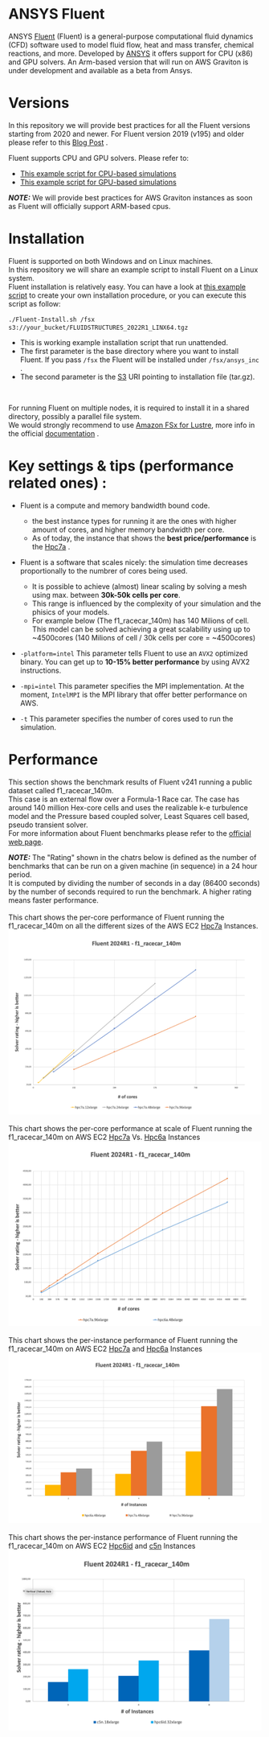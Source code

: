 # ANSYS Fluent

ANSYS [Fluent](https://www.ansys.com/products/fluids/ansys-fluent) (Fluent) is a general-purpose computational fluid dynamics (CFD) software used to model fluid flow, heat and mass transfer, chemical reactions, and more. 
Developed by [ANSYS](https://www.ansys.com/) it offers support for CPU (x86) and GPU solvers. An Arm-based version that will run on AWS Graviton is under development and available as a beta from Ansys.

# Versions

In this repository we will provide best practices for all the Fluent versions starting from 2020 and newer.
For Fluent version 2019 (v195) and older please refer to this [Blog Post](https://aws.amazon.com/it/blogs/compute/running-ansys-fluent-on-amazon-ec2-c5n-with-elastic-fabric-adapter-efa/) .

Fluent supports CPU and GPU solvers. Please refer to:
  * [This example script for CPU-based simulations](https://github.com/aws-samples/hpc-applications/blob/main/apps/Fluent/x86/Fluent.sbatch)
  * [This example script for GPU-based simulations](https://github.com/aws-samples/hpc-applications/blob/main/apps/Fluent/gpu/Fluent-GPU.sbatch)

**_NOTE:_**  We will provide best practices for AWS Graviton instances as soon as Fluent will officially support ARM-based cpus.


# Installation

Fluent is supported on both Windows and on Linux machines.<br>
In this repository we will share an example script to install Fluent on a Linux system.<br>
Fluent installation is relatively easy. You can have a look at [this example script](https://github.com/aws-samples/hpc-applications/blob/main/apps/Fluent/Fluent-Install.sh) to create your own installation procedure, or you can execute this script as follow:

```
./Fluent-Install.sh /fsx s3://your_bucket/FLUIDSTRUCTURES_2022R1_LINX64.tgz
```

  * This is working example installation script that run unattended.
  * The first parameter is the base directory where you want to install Fluent. If you pass `/fsx` the Fluent will be installed under `/fsx/ansys_inc` .
  * The second parameter is the [S3](https://aws.amazon.com/pm/serv-s3/) URI pointing to installation file (tar.gz).

<br>

For running Fluent on multiple nodes, it is required to install it in a shared directory, possibly a parallel file system.<br>
We would strongly recommend to use [Amazon FSx for Lustre](https://aws.amazon.com/fsx/lustre/), more info in the official [documentation](https://docs.aws.amazon.com/fsx/latest/LustreGuide/what-is.html) .

# Key settings & tips (performance related ones) :

  * Fluent is a compute and memory bandwidth bound code. 
    * the best instance types for running it are the ones with higher amount of cores, and higher memory bandwidth per core.
    * As of today, the instance that shows the **best price/performance** is the [Hpc7a](https://aws.amazon.com/ec2/instance-types/hpc7a/) .
  * Fluent is a software that scales nicely: the simulation time decreases proportionally to the numbrer of cores being used.
    * It is possible to achieve (almost) linear scaling by solving a mesh using max. between **30k-50k cells per core**.
    * This range is influenced by the complexity of your simulation and the phisics of your models. 
    * For example below (The f1_racecar_140m) has 140 Milions of cell. This model can be solved achieving a great scalability using up to ~4500cores (140 Milions of cell / 30k cells per core = ~4500cores)

  * `-platform=intel` This parameter tells Fluent to use an `AVX2` optimized binary. You can get up to **10-15% better performance** by using AVX2 instructions.
  * `-mpi=intel` This parameter specifies the MPI implementation. At the moment, `IntelMPI` is the MPI library that offer better performance on AWS.
  * `-t` This parameter specifies the number of cores used to run the simulation.

# Performance

This section shows the benchmark results of Fluent v241 running a public dataset called f1_racecar_140m.<br>
This case is an external flow over a Formula-1 Race car. The case has around 140 million Hex-core cells and uses the realizable k-e turbulence model and the Pressure based coupled solver, Least Squares cell based, pseudo transient solver.<br>
For more information about Fluent benchmarks please refer to the [official web page](https://www.ansys.com/it-solutions/benchmarks-overview).<br>

**_NOTE:_**  The "Rating" shown in the chatrs below is defined as the number of benchmarks that can be run on a given machine (in sequence) in a 24 hour period. <br>
It is computed by dividing the number of seconds in a day (86400 seconds) by the number of seconds required to run the benchmark. A higher rating means faster performance.
<br><br>
This chart shows the per-core performance of Fluent running the f1_racecar_140m on all the different sizes of the AWS EC2 [Hpc7a](https://aws.amazon.com/ec2/instance-types/hpc7a/) Instances.
![ANSYS Fluent f1_racecar_140m X core Performance on AMD-based instances](https://github.com/aws-samples/hpc-applications/blob/main/Doc/img/Fluent/f1_racecar_140mXcoreAMD.png?raw=true)
<br><br>
This chart shows the per-core performance at scale of Fluent running the f1_racecar_140m on AWS EC2 [Hpc7a](https://aws.amazon.com/ec2/instance-types/hpc7a/) Vs. [Hpc6a](https://aws.amazon.com/ec2/instance-types/hpc6a/) Instances
![ANSYS Fluent f1_racecar_140m X core Performance at scale](https://github.com/aws-samples/hpc-applications/blob/main/Doc/img/Fluent/f1_racecar_140mXcoreAtScaleAMD.png?raw=true)
<br><br>
This chart shows the per-instance performance of Fluent running the f1_racecar_140m on AWS EC2 [Hpc7a](https://aws.amazon.com/ec2/instance-types/hpc7a/) and [Hpc6a](https://aws.amazon.com/ec2/instance-types/hpc6a/) Instances
![ANSYS Fluent f1_racecar_140m X instance Performance](https://github.com/aws-samples/hpc-applications/blob/main/Doc/img/Fluent/f1_racecar_140mXinstanceAMD.png?raw=true)
<br><br>
This chart shows the per-instance performance of Fluent running the f1_racecar_140m on AWS EC2 [Hpc6id](https://aws.amazon.com/ec2/instance-types/hpc6i/) and [c5n](https://aws.amazon.com/it/ec2/instance-types/c5/) Instances
![ANSYS Fluent f1_racecar_140m X instance Performance](https://github.com/aws-samples/hpc-applications/blob/main/Doc/img/Fluent/f1_racecar_140mXinstanceINTEL.png?raw=true)

